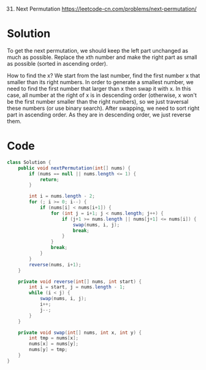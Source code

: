31. Next Permutation
https://leetcode-cn.com/problems/next-permutation/

# Solution
To get the next permutation, we should keep the left part unchanged as much as possible. Replace the xth number and make the right part as small as possible (sorted in ascending order). 

How to find the x? We start from the last number, find the first number x that smaller than its right numbers. In order to generate a smallest number, we need to find the first number that larger than x then swap it with x. In this case, all number at the right of x is in descending order (otherwise, x won't be the first number smaller than the right numbers), so we just traversal these numbers (or use binary search). After swapping, we need to sort right part in ascending order. As they are in descending order, we just reverse them.

# Code
```java
class Solution {
    public void nextPermutation(int[] nums) {
        if (nums == null || nums.length <= 1) {
            return;
        }

        int i = nums.length - 2;
        for (; i >= 0; i--) {
            if (nums[i] < nums[i+1]) {
                for (int j = i+1; j < nums.length; j++) {
                    if (j+1 >= nums.length || nums[j+1] <= nums[i]) {
                        swap(nums, i, j);
                        break;
                    }
                }
                break;
            }
        }
        reverse(nums, i+1);
    }

    private void reverse(int[] nums, int start) {
        int i = start, j = nums.length - 1;
        while (i < j) {
            swap(nums, i, j);
            i++;
            j--;
        }
    }

    private void swap(int[] nums, int x, int y) {
        int tmp = nums[x];
        nums[x] = nums[y];
        nums[y] = tmp;
    }
}
```